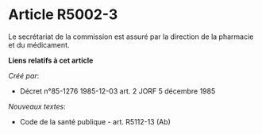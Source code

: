 # Article R5002-3

Le secrétariat de la commission est assuré par la direction de la pharmacie et du médicament.

**Liens relatifs à cet article**

_Créé par_:

  - Décret n°85-1276 1985-12-03 art. 2 JORF 5 décembre 1985

_Nouveaux textes_:

  - Code de la santé publique - art. R5112-13 (Ab)
